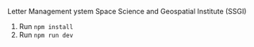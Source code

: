Letter Management ystem
Space Science and Geospatial Institute (SSGI)

1. Run `npm install`
2. Run `npm run dev`
